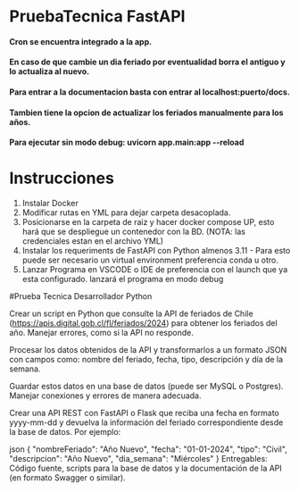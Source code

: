 # PruebaTecnica FastAPI

#### Cron se encuentra integrado a la app.
#### En caso de que cambie un dia feriado por eventualidad borra el antiguo y lo actualiza al nuevo. 
#### Para entrar a la documentacion basta con entrar al localhost:puerto/docs.
#### Tambien tiene la opcion de actualizar los feriados manualmente para los años. 

#### Para ejecutar sin modo debug: uvicorn app.main:app --reload


# Instrucciones

1. Instalar Docker
2. Modificar rutas en YML para dejar carpeta desacoplada. 
3. Posicionarse en la carpeta de raiz y hacer docker compose UP, esto hará que se despliegue un contenedor con la BD. (NOTA: las credenciales estan en el archivo YML)
4. Instalar los requeriments de FastAPI con Python almenos 3.11  - Para esto puede ser necesario un virtual environment preferencia conda u otro.
5. Lanzar Programa en VSCODE o IDE de preferencia con el launch que ya esta configurado. lanzará el programa en modo debug



#Prueba Tecnica Desarrollador Python

Crear un script en Python que consulte la API de feriados de Chile (https://apis.digital.gob.cl/fl/feriados/2024) para obtener los feriados del año. Manejar errores, como si la API no responde.

Procesar los datos obtenidos de la API y transformarlos a un formato JSON con campos como: nombre del feriado, fecha, tipo, descripción y día de la semana.

Guardar estos datos en una base de datos (puede ser MySQL o Postgres). Manejar conexiones y errores de manera adecuada.

Crear una API REST con FastAPI o Flask que reciba una fecha en formato yyyy-mm-dd y devuelva la información del feriado correspondiente desde la base de datos. Por ejemplo:

json
{
    "nombreFeriado": "Año Nuevo",
    "fecha": "01-01-2024",
    "tipo": "Civil",
    "descripcion": "Año Nuevo",
    "dia_semana": "Miércoles"
}
Entregables: Código fuente, scripts para la base de datos y la documentación de la API (en formato Swagger o similar).
